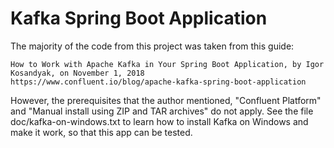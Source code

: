 # Kafka Spring Boot Application

The majority of the code from this project was taken from this guide:

    How to Work with Apache Kafka in Your Spring Boot Application, by Igor Kosandyak, on November 1, 2018
    https://www.confluent.io/blog/apache-kafka-spring-boot-application

However, the prerequisites that the author mentioned, "Confluent Platform" and "Manual install using ZIP and TAR archives"
do not apply. See the file doc/kafka-on-windows.txt to learn how to install Kafka on Windows and make it work, so that 
this app can be tested.
